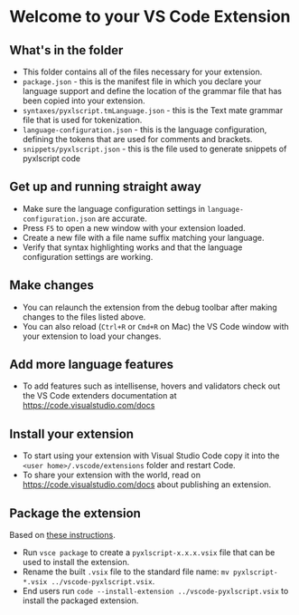 # Welcome to your VS Code Extension

## What's in the folder

* This folder contains all of the files necessary for your extension.
* `package.json` - this is the manifest file in which you declare your language support and define the location of the grammar file that has been copied into your extension.
* `syntaxes/pyxlscript.tmLanguage.json` - this is the Text mate grammar file that is used for tokenization.
* `language-configuration.json` - this is the language configuration, defining the tokens that are used for comments and brackets.
* `snippets/pyxlscript.json` - this is the file used to generate snippets of pyxlscript code

## Get up and running straight away

* Make sure the language configuration settings in `language-configuration.json` are accurate.
* Press `F5` to open a new window with your extension loaded.
* Create a new file with a file name suffix matching your language.
* Verify that syntax highlighting works and that the language configuration settings are working.

## Make changes

* You can relaunch the extension from the debug toolbar after making changes to the files listed above.
* You can also reload (`Ctrl+R` or `Cmd+R` on Mac) the VS Code window with your extension to load your changes.

## Add more language features

* To add features such as intellisense, hovers and validators check out the VS Code extenders documentation at https://code.visualstudio.com/docs

## Install your extension

* To start using your extension with Visual Studio Code copy it into the `<user home>/.vscode/extensions` folder and restart Code.
* To share your extension with the world, read on https://code.visualstudio.com/docs about publishing an extension.

## Package the extension
Based on [these instructions](https://code.visualstudio.com/api/working-with-extensions/publishing-extension).

* Run `vsce package` to create a `pyxlscript-x.x.x.vsix` file that can be used to install the extension.
* Rename the built `.vsix` file to the standard file name: `mv pyxlscript-*.vsix ../vscode-pyxlscript.vsix`.
* End users run `code --install-extension ../vscode-pyxlscript.vsix` to install the packaged extension.
